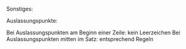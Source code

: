Sonstiges:

Auslassungspunkte:

Bei Auslassungspunkten am Beginn einer Zeile: kein Leerzeichen
Bei Auslassungspunkten mitten im Satz: entsprechend Regeln
